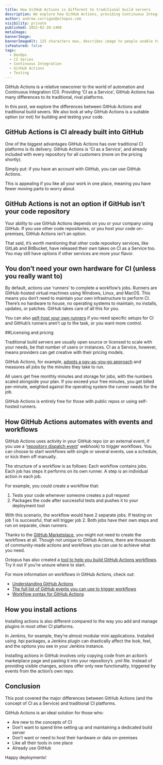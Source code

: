 ```yaml
---
title: How GitHub Actions is different to traditional build servers
description: We explore how GitHub Actions, providing Continuous Integration as a Service, is different to traditional build servers.
author: andrew.corrigan@octopus.com
visibility: private
published: 2022-02-28-1400
metaImage: 
bannerImage: 
bannerImageAlt: 125 characters max, describes image to people unable to see it.
isFeatured: false
tags:
  - DevOps
  - CI Series
  - Continuous Integration
  - GitHub Actions
  - Testing
---
```


GitHub Actions is a relative newcomer to the world of automation and Continuous Integration (CI). Providing ‘CI as a Service’, GitHub Actions has many differences to its traditional, rival platforms.

In this post, we explore the differences between GitHub Actions and traditional build severs. We also look at why GitHub Actions is a suitable option (or not) for building and testing your code.


## GitHub Actions is CI already built into GitHub

One of the biggest advantages GitHub Actions has over traditional CI platforms is its delivery. GitHub Actions is ‘CI as a Service’, and already included with every repository for all customers (more on the pricing shortly). 

Simply put: if you have an account with GitHub, you can use GitHub Actions.

This is appealing if you like all your work in one place, meaning you have fewer moving parts to worry about.

## GitHub Actions is not an option if GitHub isn’t your code repository

Your ability to use GitHub Actions depends on you or your company using GitHub. If you use other code repositories, or you host your code on-premises, GitHub Actions isn’t an option.

That said, it’s worth mentioning that other code repository services, like GitLab and BitBucket, have released their own takes on CI as a Service too. You may still have options if other services are more your flavor.

## You don’t need your own hardware for CI (unless you really want to)

By default, actions use ‘runners’ to complete a workflow’s jobs. Runners are GitHub-hosted virtual machines using Windows, Linux, and MacOS. This means you don’t need to maintain your own infrastructure to perform CI. There’s no hardware to house, no operating systems to maintain, no installs, updates, or patches. GitHub takes care of all this for you.

You can also [self-host your own runners](https://docs.github.com/en/actions/hosting-your-own-runners) if you need specific setups for CI and GitHub’s runners aren’t up to the task, or you want more control.

##Licensing and pricing

Traditional build servers are usually open source or licensed to scale with your needs, be that number of users or instances. CI as a Service, however, means providers can get creative with their pricing models.

GitHub Actions, for example, [adopts a pay-as-you-go approach](https://docs.github.com/en/billing/managing-billing-for-github-actions/about-billing-for-github-actions) and measures all jobs by the minutes they take to run.

All users get free monthly minutes and storage for jobs, with the numbers scaled alongside your plan. If you exceed your free minutes, you get billed per-minute, weighted against the operating system the runner needs for the job.

GitHub Actions is entirely free for those with public repos or using self-hosted runners.

## How GitHub Actions automates with events and workflows

GitHub Actions uses activity in your GitHub repo (or an external event, if you use a ‘[repository dispatch event](https://rm2wdx0x6j.execute-api.us-west-1.amazonaws.com/Development/index.html)’ webhook) to trigger workflows. You can choose to start workflows with single or several events, use a schedule, or kick them off manually.

The structure of a workflow is as follows: Each workflow contains jobs. Each job has steps it performs on its own runner. A step is an individual action in each job.

For example, you could create a workflow that:

1. Tests your code whenever someone creates a pull request
1. Packages the code after successful tests and pushes it to your deployment tool

With this scenario, the workflow would have 2 separate jobs. If testing on job 1 is successful, that will trigger job 2. Both jobs have their own steps and run on separate, clean runners.

Thanks to the [GitHub Marketplace](https://github.com/marketplace), you might not need to create the workflows at all. Though not unique to GitHub Actions, there are thousands of community-made actions and workflows you can use to achieve what you need.

Octopus has also created a [tool to help you build GitHub Actions workflows](https://githubactionworkflows.com/). Try it out if you're unsure where to start.

For more information on workflows in GitHub Actions, check out:

- [Understanding GitHub Actions](https://docs.github.com/en/actions/learn-github-actions/understanding-github-actions)
- [The full list of GitHub events you can use to trigger workflows](https://docs.github.com/en/actions/learn-github-actions/events-that-trigger-workflows)
- [Workflow syntax for GitHub Actions](https://docs.github.com/en/actions/learn-github-actions/workflow-syntax-for-github-actions)

## How you install actions

Installing actions is also different compared to the way you add and manage plugins in most other CI platforms.

In Jenkins, for example, they’re almost modular mini applications. Installed using .hpi packages, a Jenkins plugin can drastically affect the look, feel, and the options you see in your Jenkins instance.

Installing actions in GitHub involves only copying code from an action’s marketplace page and pasting it into your repository’s .yml file. Instead of providing visible changes, actions offer only new functionality, triggered by events from the action’s own repo.

## Conclusion

This post covered the major differences between GitHub Actions (and the concept of CI as a Service) and traditional CI platforms. 

GitHub Actions is an ideal solution for those who:

- Are new to the concepts of CI
- Don’t want to spend time setting up and maintaining a dedicated build server
- Don’t want or need to host their hardware or data on-premises
- Like all their tools in one place
- Already use GitHub

Happy deployments!